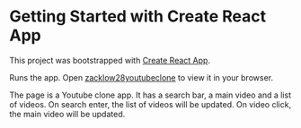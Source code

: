 # Getting Started with Create React App

This project was bootstrapped with [Create React App](https://github.com/facebook/create-react-app).


Runs the app.
Open [zacklow28youtubeclone](https://zacklow28youtubeclone.netlify.app/) to view it in your browser.

The page is a Youtube clone app. It has a search bar, a main video and a list of videos. On search enter, the list of videos will be updated. On video click, the main video will be updated.